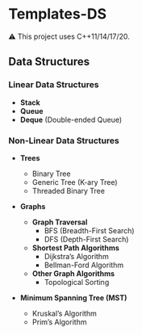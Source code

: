# Templates-DS

⚠ This project uses C++11/14/17/20.

## Data Structures

### Linear Data Structures
- **Stack**
- **Queue**
- **Deque** (Double-ended Queue)

### Non-Linear Data Structures
- **Trees**
  - Binary Tree
  - Generic Tree (K-ary Tree)
  - Threaded Binary Tree

- **Graphs**
  - **Graph Traversal**
    - BFS (Breadth-First Search)
    - DFS (Depth-First Search)
  - **Shortest Path Algorithms**
    - Dijkstra’s Algorithm
    - Bellman-Ford Algorithm
  - **Other Graph Algorithms**
    - Topological Sorting
 - **Minimum Spanning Tree (MST)**
    -  Kruskal’s Algorithm
    -  Prim’s Algorithm

